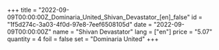 +++
title = "2022-09-09T00:00:00Z_Dominaria_United_Shivan_Devastator_[en]_false"
id = "1f5d274c-3a03-4f0d-97e8-7eef6508105d"
date = "2022-09-09T00:00:00Z"
name = "Shivan Devastator"
lang = ["en"]
price = "5.07"
quantity = 4
foil = false
set = "Dominaria United"
+++
